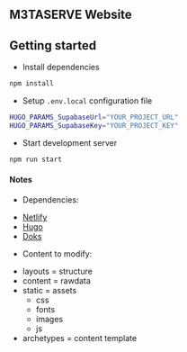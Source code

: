 
## M3TASERVE Website

## Getting started

* Install dependencies
```bash
npm install
```

* Setup `.env.local` configuration file
```bash
HUGO_PARAMS_SupabaseUrl="YOUR_PROJECT_URL"
HUGO_PARAMS_SupabaseKey="YOUR_PROJECT_KEY"
```

* Start development server
```bash
npm run start
```

#### Notes

* Dependencies:
- [Netlify](https://docs.netlify.com/)
- [Hugo](https://gohugo.io/documentation/)
- [Doks](https://getdoks.org/)

* Content to modify:
- layouts = structure
- content = rawdata
- static  = assets
  - css
  - fonts
  - images
  - js
- archetypes = content template


